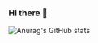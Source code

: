 ### Hi there 👋
![Anurag's GitHub stats](https://github-readme-stats.vercel.app/api?username=TzviaIzhakov&theme=dark&show_icons=true)
